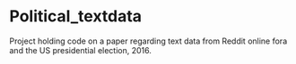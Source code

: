 # Political_textdata
Project holding code on a paper regarding text data from Reddit online fora and the US presidential election, 2016.
